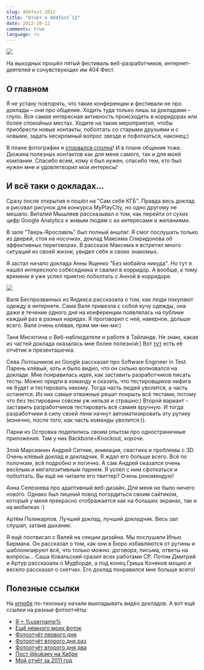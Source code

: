 ```yaml
---
slug: 404fest-2012
title: "Отчёт о 404fest`12"
date: 2012-10-12
comments: true
language: ru
---
```


<p><img src="/images/404fest2012/404.jpg"></p>

На выходных прошёл пятый фестиваль веб-разработчиков, интернет-деятелей и сочувствующих им 404 Фест.

## О главном

Я не устану повторять, что такие конференции и фестивали не про доклады – они про общение. Ходить туда только лишь за докладами – глупо. Вся самая интересная активность происходить в корридорах или более спокойных местах. Ходите на такие мероприятия, чтобы приобрести новые контакты, поболтать со старыми друзьями и с новыми, задать нескромный вопрос звезде и пофоткаться, наконец;)

В плане фотографии я [оторвался сполна](http://www.flickr.com/photos/stas_spiridonov/sets/72157631715033171/)! И в плане общения тоже. Дюжина полезных контактов как для меня самого, так и для моей компании. Спасибо всем, кому я был нужен, спасибо тем, кто был нужен мне и удовлетворил мои интересы!

## И всё таки о докладах...

Сразу после открытия я пошёл на "Сам себе КГБ". Правда весь доклад я рисовал рисунок для конкурса MyPlayCity, но одно другому не мешало. Виталий Мышляев рассказывал о том, как перейти от сухих цифр Google Analytics к живым людям с их интересами и желаниями.

В зале "Тверь-Ярославль" был полный аншлаг. Я смог послушать только из дверей, стоя на носочках, доклад Максима Спиридонова об эффективных переговорах. В рассказе Максима я встретил много ситуаций из своей жизни, увидел себя и своих знакомых.

Я застал начало доклада Анны Ященко "Без мобайла никуда". Но тут я нашёл интересного собеседника и свалил в корридор. А вообще, к тому времени я уже успел приятно поболтать с Анной в корридоре.

<p><img src="/images/404fest2012/404_2.jpg"></p>

Валя Беспрозванных из Яндекса рассказала о том, как люди покупают одежду в интернете. Сама Валя привезла с собой кучу одежды, она даже в течение одного дня на конференции появлялась на публике каждый раз в разных нарядах. Я проговорил с ней, наверное, дольше всего. Валя очень клёвая, прям ми-ми-ми:)

Таня Мисютина о Веб-наблюдателе и работе в Тайланде. Не знаю, какая из частей доклада оказалась мне более полезной:) Вот [тут](http://infotanka.ru/app/all/po-goryachim-sledam-404-festa/) есть её отчётик и презенташечка.

Сева Лотошников из Google рассказал про Software Engineer in Test. Парень клёвый, хоть и было видно, что он сильно волновался на докладе. Мне понравилась идея, как заставить разработчиков писать тесты. Можно придти в команду и сказать, что тестировщиков нифига не будет и тестировать некому. Тогда часть людей уволится, а часть останется. Из них самые отважные решат покрыть всё тестами, потому что без тестировани совсем уж нельзя и страшно:) Второй вариант - заставить разработчиков тестировать всё самим вручную. И тогда разработчики в силу своей лени начнут автоматизировать эту рутину (конечно, после того, как часть команды уволится:)).

Парни из Островка поделились своим опытом про одностраничные приложения. Там у них Backbone+Knockout, короче.

Злой Марсианин Андрей Ситник, анимация, свастика и проблемы с 3D. Очень клёвый доклад и докладчик. Я ждал его больше всего. Всё по полочкам, всё подробно и логично. А сам Андрей оказался очень весёлым и мегапозитивным парнем. Я успел с ним сфоткаться и поболтать. Вы ещё не читаете его твиттер? Очень рекомендую!

Анна Селезнева про адаптивный веб-дизайн. Для меня не было ничего нового. Однако был лишний повод погордиться своим сайтиком, который у меня прекрасно отображается как на больших экранах, так и на мобилках :)

Артём Поликарпов. Лучший доклад, лучший докладчик. Весь зал слушал, затаив дыхание.

Я ещё поотвисал с Валей на секции дизайна. Мы послушали Илью Бирмана. Он рассказал о том, как они в Бюро избавляются от рутины и шаблонизируют всё, что только можно: договора, письма, ответы на вопросы... Саша Ковальский сразил всех работами CP. Потом Дмитрий и Артур рассказали о Мудборде, а под конец Гриша Коченов мощно и весело рассказал о скетчах. Его доклад понравился мне больше всего!


## Полезные ссылки

На [ютюбе](http://www.youtube.com/user/404fest) по-тихоньку начали выкладывать видео докладов. А вот ещё ссылки на разные фотоотчёты:

* [Я + %username%](http://www.flickr.com/photos/stas_spiridonov/sets/72157631715033171/)
* [Ещё немного моих фоток](http://www.flickr.com/photos/stas_spiridonov/sets/72157631717976208/)
* [Фотоотчёт первого дня](http://designgu.ru/news/festival-laquo-404-raquo-v-2012-godu-fotootchyot-pervogo-dnya/)
* [Фотоотчёт второго дня раз](http://designgu.ru/news/festival-laquo-404-raquo-v-2012-godu-fotootchyot-vtorogo-dnya/)
* [Фотоотчёт второго дня два](http://www.facebook.com/media/set/?set=a.463722523672042.108443.201677993209831)
* [Пост @kukaev на Хабре](http://habrahabr.ru/post/153983/)
* [Мой отчёт за 2011 год](/2011/10/03/404fest/)

